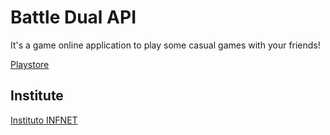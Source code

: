 # Battle Dual API

It's a game online application to play some casual games with your friends!


[Playstore](https://play.google.com/store/apps/details?id=com.sharmaxz.battle_dual)


## Institute

[Instituto INFNET](https://www.infnet.edu.br/esti/)
